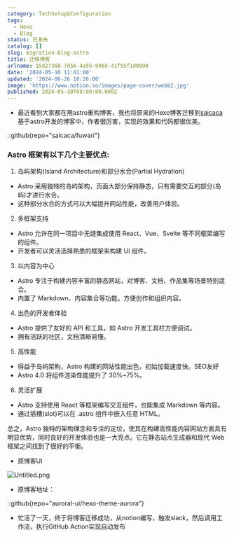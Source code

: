 ```yaml
---
category: TechSetup&Configuration
tags:
  - Hexo
  - Blog
status: 已发布
catalog: []
slug: migration-blog-astro
title: 迁移博客
urlname: 15d27368-7d56-4a55-998d-41f55f1d0998
date: '2024-05-10 11:41:00'
updated: '2024-06-26 18:26:00'
image: 'https://www.notion.so/images/page-cover/webb2.jpg'
published: 2024-05-10T08:00:00.000Z
---
```

- 最近看到大家都在用astro重构博客，我也将原来的Hexo博客迁移到[saicaca](https://github.com/saicaca/fuwari)基于astro开发的博客中，作者很厉害，实现的效果和代码都很优美。

::github{repo="saicaca/fuwari"}


### Astro 框架有以下几个主要优点:



1. 岛屿架构(Island Architecture)和部分水合(Partial Hydration)
- Astro 采用独特的岛屿架构，页面大部分保持静态，只有需要交互的部分(岛屿)才进行水合。
- 这种部分水合的方式可以大幅提升网站性能，改善用户体验。

2. 多框架支持
- Astro 允许在同一项目中无缝集成使用 React、Vue、Svelte 等不同框架编写的组件。
- 开发者可以灵活选择熟悉的框架来构建 UI 组件。

3. 以内容为中心
- Astro 专注于构建内容丰富的静态网站，对博客、文档、作品集等场景特别适合。
- 内置了 Markdown、内容集合等功能，方便创作和组织内容。

4. 出色的开发者体验
- Astro 提供了友好的 API 和工具，如 Astro 开发工具栏方便调试。
- 拥有活跃的社区，文档清晰易懂。

5. 高性能
- 得益于岛屿架构，Astro 构建的网站性能出色，初始加载速度快。SEO友好
- Astro 4.0 将组件渲染性能提升了 30%~75%。

6. 灵活扩展
- Astro 支持使用 React 等框架编写交互组件，也能集成 Markdown 等内容。
- 通过插槽(slot)可以在 .astro 组件中嵌入任意 HTML。

总之，Astro 独特的架构理念和专注的定位，使其在构建高性能内容网站方面具有明显优势，同时良好的开发体验也是一大亮点。它在静态站点生成器和现代 Web 框架之间找到了很好的平衡。

- 原博客UI

![Untitled.png](https://prod-files-secure.s3.us-west-2.amazonaws.com/5d24fe63-e567-4804-86f9-9fdc62e13082/3d59c350-432a-4fb6-a08f-0638fef2026e/Untitled.png?X-Amz-Algorithm=AWS4-HMAC-SHA256&X-Amz-Content-Sha256=UNSIGNED-PAYLOAD&X-Amz-Credential=ASIAZI2LB466RMRCJK34%2F20250131%2Fus-west-2%2Fs3%2Faws4_request&X-Amz-Date=20250131T213227Z&X-Amz-Expires=3600&X-Amz-Security-Token=IQoJb3JpZ2luX2VjEL3%2F%2F%2F%2F%2F%2F%2F%2F%2F%2FwEaCXVzLXdlc3QtMiJIMEYCIQD0uGfggNzMpoATj79gUg4s%2FiP2hZDRwVN%2FxLG%2BMkgmQwIhAO40%2FFAL1PBbSjSZjGWYByewCwEXXwr4aBkYcsDstNd9KogECMb%2F%2F%2F%2F%2F%2F%2F%2F%2F%2FwEQABoMNjM3NDIzMTgzODA1Igx447uuaC%2FFg3nZg%2BMq3AMvRi9drYeY0AMbkWY5GIyzxiGq3l536AT48N0U7llyZvGAc4kKa666Je8qG2sBbLhJ5xpofci3Ky0nUG7Kwr0KwClxNGdp2DITgXnoxyAXQvhxcTZS96oqVtrW8FhS6BLbGTpHel4rgR%2BJ1c4OrH%2BIf0rtCQWVmuowZXxGshOqJSq4CqDk7MSK6GZOR12xVa0S0YuEhScujxClNWdOet22UA79nXAdVTsh6YiAqVSuOApo8Jvv4x%2BYPAYFI20Jj%2FhLt5BHvPBsLck6bv%2B1CMHnfn63XZi4t4qVHItp6xiq2tnjbZjEUMio5lQL7FhmeWHUdDYNErU8W%2BL33XFHxX6SRhff0odT3TfGzAlnbSpUETx3cmBOYVSpaysUusBurTGQ2%2FcXLOeYtwvvpK4B5xlnd31D8%2B6iaS%2Bs2ipSk12q5Q2p8dNOTSOwGxcESaMqJTzF%2FQg0jTzClf%2Bi5AYZAEhAyBMAOpaqhQfvb6N1yEhrmdmLcyVFV0SPFWyG%2BkH2%2FjgZ9LiIk%2Fzh%2FAbXhGCxESLRc7PypjX0djO7Jq8mmnGgb0k7UW2qwHfFAqEGQunGNuuN%2F0XZB0nJnXC2jmXR6W7%2BDNd9%2FM7N2U60xncxSTpVls%2By0vbmmoe6%2B441LTD0%2BPS8BjqkAQVnJqMIsVpXf1zyLn%2Bv%2Bnpb6peDMRJAAXoH5Tz0z97eZbRDEw0w1df1gFFMSWDcQz41g7IB1vo3EVwnr6JT1Y8JNLTmnfDPvEEVBHP6exJfmnNCEahrWa0uxIbbjiH6A3o211ZO7ol4Ytvl%2BdD5ajkfnjlXWOy5QgQUPXFyXn7K023hTkwSLedBTJnIC%2BvOwcSPJYqSrxM61iyiK9gQ31CgKKuP&X-Amz-Signature=fff71f163ae627484b063bedd33fa4c1b3722f2f21cf208a9fe3770d396e2921&X-Amz-SignedHeaders=host&x-id=GetObject)

- 原博客地址：

::github{repo="auroral-ui/hexo-theme-aurora"}

- 忙活了一天，终于将博客迁移成功，从notion编写，触发slack，然后调用工作流，执行GitHub Action实现自动发布

